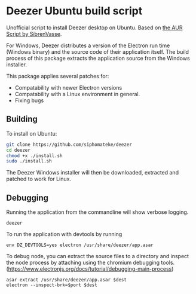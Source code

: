 # Deezer Ubuntu build script

Unofficial script to install Deezer desktop on Ubuntu. Based on [the AUR Script by SibrenVasse](https://aur.archlinux.org/packages/deezer/).

For Windows, Deezer distributes a version of the Electron run time (Windows binary) and the source code of their application itself. The build process of this package extracts the application source from the Windows installer.

This package applies several patches for:
- Compatability with newer Electron versions 
- Compatability with a Linux environment in general.
- Fixing bugs

## Building

To install on Ubuntu:

```bash
git clone https://github.com/siphomateke/deezer
cd deezer
chmod +x ./install.sh
sudo ./install.sh
```

The Deezer Windows installer will then be downloaded, extracted and patched to work for Linux.

## Debugging
Running the application from the commandline will show verbose logging.
```
deezer
```

To run the application with devtools by running
```
env DZ_DEVTOOLS=yes electron /usr/share/deezer/app.asar
```

To debug node, you can extract the source files to a directory and inspect the node process by attaching using the chromium debugging tools. (https://www.electronjs.org/docs/tutorial/debugging-main-process)
```
asar extract /usr/share/deezer/app.asar $dest
electron --inspect-brk=$port $dest
```
